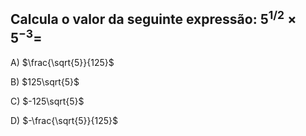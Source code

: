 ## Calcula o valor da seguinte expressão: $5^{1 / 2} \times 5^{-3}=$

A) $\frac{\sqrt{5}}{125}$

B) $125\sqrt{5}$

C) $-125\sqrt{5}$

D) $-\frac{\sqrt{5}}{125}$

